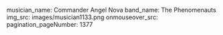 musician_name: Commander Angel Nova
band_name: The Phenomenauts
img_src: images/musician1133.png
onmouseover_src: 
pagination_pageNumber: 1377